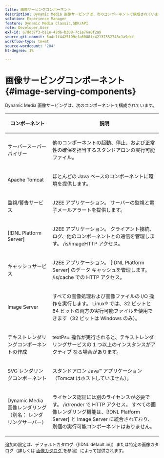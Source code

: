 ```yaml
---
title: 画像サービングコンポーネント
description: Dynamic Media 画像サービングは、次のコンポーネントで構成されています。
solution: Experience Manager
feature: Dynamic Media Classic,SDK/API
role: Developer,User
exl-id: 67dd37f3-b11e-42d6-b308-7c1e76a8f2a9
source-git-commit: 6a4c1f4425199cfa6088fc42137552748c1a9dcf
workflow-type: tm+mt
source-wordcount: '204'
ht-degree: 1%

---
```


# 画像サービングコンポーネント{#image-serving-components}

Dynamic Media 画像サービングは、次のコンポーネントで構成されています。

<table id="table_534AF33FE5C4453EACAE0DF35E8E3B63"> 
 <thead> 
  <tr> 
   <th colname="col1" class="entry"> <p>コンポーネント </p> </th> 
   <th colname="col2" class="entry"> <p>説明 </p> </th> 
  </tr>
 </thead>
 <tbody> 
  <tr> 
   <td colname="col1"> <p>サーバースーパーバイザー </p> </td> 
   <td colname="col2"> <p>他のコンポーネントの起動、停止、および正常性の確保を担当するスタンドアロンの実行可能ファイル。 </p> </td> 
  </tr> 
  <tr> 
   <td colname="col1"> <p>Apache Tomcat </p> </td> 
   <td colname="col2"> <p>ほとんどの Java ベースのコンポーネントに環境を提供します。 </p> </td> 
  </tr> 
  <tr> 
   <td colname="col1"> <p>監視/警告サービス </p> </td> 
   <td colname="col2"> <p>J2EE アプリケーション。 サーバーの監視と電子メールアラートを提供します。 </p> </td> 
  </tr> 
  <tr> 
   <td colname="col1"> <p>[!DNL Platform Server] </p> </td> 
   <td colname="col2"> <p>J2EE アプリケーション。 クライアント接続、ログ、他のコンポーネントとの通信を管理します。 /is/image<span class="filepath"></span>HTTP アクセス。 </p> </td> 
  </tr> 
  <tr> 
   <td colname="col1"> <p>キャッシュサービス </p> </td> 
   <td colname="col2"> <p>J2EE アプリケーション。 [!DNL Platform Server] のデータ キャッシュを管理します。 /is/cache での HTTP アクセス。 </p> </td> 
  </tr> 
  <tr> 
   <td colname="col1"> <p>Image Server </p> </td> 
   <td colname="col2"> <p>すべての画像処理および画像ファイルの I/O 操作を実行します。 Linux® では、32 ビットと 64 ビットの両方の実行可能ファイルを使用できます（32 ビットは Windows のみ）。 </p> </td> 
  </tr> 
  <tr> 
   <td colname="col1"> <p>テキストレンダリングコンポーネントの作成 </p> </td> 
   <td colname="col2"> <p>textPs=<span class="codeph"> 操作が実行されると、テキストレンダリングサービスの 1 つ以上のインスタンスがアクティブ </span> なる場合があります。 </p> </td> 
  </tr> 
  <tr> 
   <td colname="col1"> <p>SVG レンダリングコンポーネント </p> </td> 
   <td colname="col2"> <p>スタンドアロン Java™ アプリケーション（Tomcat はホストしていません）。 </p> </td> 
  </tr> 
  <tr> 
   <td colname="col1"> <p>Dynamic Media 画像レンダリング（別名： レンダリングサーバー） </p> </td> 
   <td colname="col2"> <p>ライセンス認証には別のライセンスが必要です。 /ir/render<span class="filepath"> で </span>HTTP アクセス。 すべての画像レンダリング機能は、[!DNL Platform Server] と Image Server に統合されており、別個の実行可能コンポーネントはありません。 </p> </td> 
  </tr> 
 </tbody> 
</table>

追加の設定は、デフォルトカタログ（[!DNL default.ini]）または特定の画像カタログ（詳しくは [ 画像カタログ ](../../is-api/image-catalog/image-serving-api-ref/c-image-catalog-reference/c-overview/c-overview.md#concept-9ce2b6a133de45f783e95cabc5810ac3) を参照）によって提供されます。
